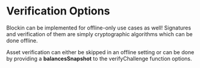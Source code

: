 # Verification Options

Blockin can be implemented for offline-only use cases as well! Signatures and verification of them are simply cryptographic algorithms which can be done offline.

Asset verification can either be skipped in an offline setting or can be done by providing a **balancesSnapshot** to the verifyChallenge function options.

### &#x20; <a href="#hybrid-dapps" id="hybrid-dapps"></a>
